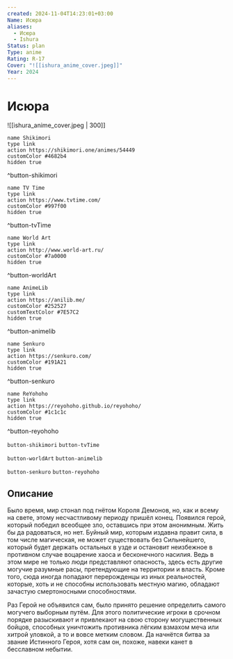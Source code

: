 ```yaml
---
created: 2024-11-04T14:23:01+03:00
Name: Исюра
aliases:
  - Исюра
  - Ishura
Status: plan
Type: anime
Rating: R-17
Cover: "![[ishura_anime_cover.jpeg]]"
Year: 2024
---
```


# Исюра

![[ishura_anime_cover.jpeg | 300]]

```button
name Shikimori
type link
action https://shikimori.one/animes/54449
customColor #4682b4
hidden true
```
^button-shikimori

```button
name TV Time
type link
action https://www.tvtime.com/
customColor #997f00
hidden true
```
^button-tvTime

```button
name World Art
type link
action http://www.world-art.ru/
customColor #7a0000
hidden true
```
^button-worldArt

```button
name AnimeLib
type link
action https://anilib.me/
customColor #252527
customTextColor #7E57C2
hidden true
```
^button-animelib

```button
name Senkuro
type link
action https://senkuro.com/
customColor #191A21
hidden true
```
^button-senkuro

```button
name ReYohoho
type link
action https://reyohoho.github.io/reyohoho/
customColor #1c1c1c
hidden true
```
^button-reyohoho

`button-shikimori` `button-tvTime`

`button-worldArt` `button-animelib`

`button-senkuro` `button-reyohoho`

## Описание

Было время, мир стонал под гнётом Короля Демонов, но, как и всему на свете, этому несчастливому периоду пришёл конец. Появился герой, который победил всеобщее зло, оставшись при этом анонимным. Жить бы да радоваться, но нет. Буйный мир, которым издавна правит сила, в том числе магическая, не может существовать без Сильнейшего, который будет держать остальных в узде и остановит неизбежное в противном случае воцарение хаоса и бесконечного насилия. Ведь в этом мире не только люди представляют опасность, здесь есть другие могучие разумные расы, претендующие на территории и власть. Кроме того, сюда иногда попадают перерожденцы из иных реальностей, которые, хоть и не способны использовать местную магию, обладают зачастую смертоносными способностями.

Раз Герой не объявился сам, было принято решение определить самого могучего выборным путём. Для этого политические игроки в срочном порядке разыскивают и привлекают на свою сторону могущественных бойцов, способных уничтожить противника лёгким взмахом меча или хитрой уловкой, а то и вовсе метким словом. Да начнётся битва за звание Истинного Героя, хотя сам он, похоже, навеки канет в бесславном небытии.
